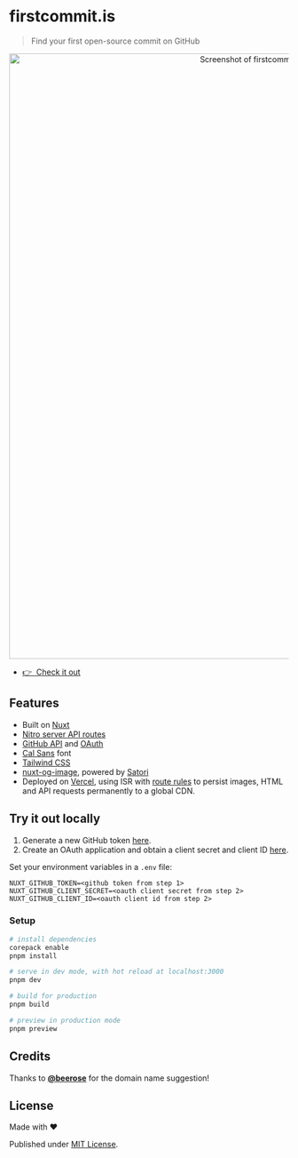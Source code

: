 # firstcommit.is

> Find your first open-source commit on GitHub

<p align="center">
  <a href="https://firstcommit.is/" target="_blank">
    <img width="1090" alt="Screenshot of firstcommit.is showing @danielroe's first commit" src="https://github.com/danielroe/firstcommit.is/assets/28706372/0117c4e2-aa2f-482d-ac58-a7195e5c4902">
  </a>
</p>

- [👉 &nbsp;Check it out](https://firstcommit.is/)

## Features

- Built on [Nuxt](https://nuxt.com/)
- [Nitro server API routes](https://nuxt.com/docs/guide/concepts/server-engine#server-engine)
- [GitHub API](https://docs.github.com/en/rest) and [OAuth](https://docs.github.com/en/apps/oauth-apps)
- [Cal Sans](https://github.com/calcom/font) font
- [Tailwind CSS](https://tailwindcss.com/)
- [nuxt-og-image](https://github.com/harlan-zw/nuxt-og-image), powered by [Satori](https://github.com/vercel/satori)
- Deployed on [Vercel](http://vercel.com), using ISR with [route rules](https://nitro.unjs.io/guide/cache#route-rules) to persist images, HTML and API requests permanently to a global CDN.

## Try it out locally

1. Generate a new GitHub token [here](https://github.com/settings/tokens).
2. Create an OAuth application and obtain a client secret and client ID [here](https://github.com/settings/developers).

Set your environment variables in a `.env` file:

```env
NUXT_GITHUB_TOKEN=<github token from step 1>
NUXT_GITHUB_CLIENT_SECRET=<oauth client secret from step 2>
NUXT_GITHUB_CLIENT_ID=<oauth client id from step 2>
```

### Setup

```bash
# install dependencies
corepack enable
pnpm install

# serve in dev mode, with hot reload at localhost:3000
pnpm dev

# build for production
pnpm build

# preview in production mode
pnpm preview
```

## Credits

Thanks to [**@beerose**](https://github.com/beerose) for the domain name suggestion!

## License

Made with ❤️

Published under [MIT License](./LICENCE).
